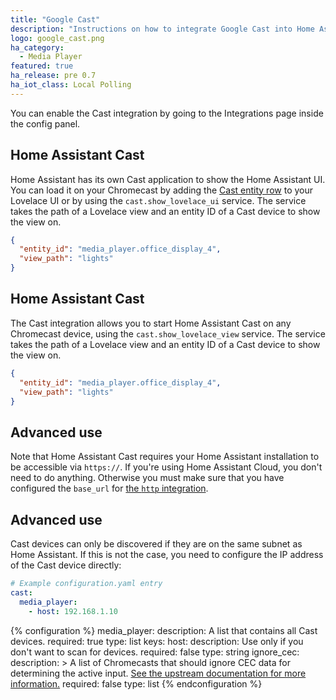 ```yaml
---
title: "Google Cast"
description: "Instructions on how to integrate Google Cast into Home Assistant."
logo: google_cast.png
ha_category:
  - Media Player
featured: true
ha_release: pre 0.7
ha_iot_class: Local Polling
---
```


You can enable the Cast integration by going to the Integrations page inside the config panel.

## Home Assistant Cast

Home Assistant has its own Cast application to show the Home Assistant UI. You can load it on your Chromecast by adding the [Cast entity row](/lovelace/entities/#cast) to your Lovelace UI or by using the `cast.show_lovelace_ui` service. The service takes the path of a Lovelace view and an entity ID of a Cast device to show the view on.

```json
{
  "entity_id": "media_player.office_display_4",
  "view_path": "lights"
}
```

## Home Assistant Cast

The Cast integration allows you to start Home Assistant Cast on any Chromecast device, using the `cast.show_lovelace_view` service. The service takes the path of a Lovelace view and an entity ID of a Cast device to show the view on.

```json
{
  "entity_id": "media_player.office_display_4",
  "view_path": "lights"
}
```

## Advanced use

Note that Home Assistant Cast requires your Home Assistant installation to be accessible via `https://`. If you're using Home Assistant Cloud, you don't need to do anything. Otherwise you must make sure that you have configured the `base_url` for [the `http` integration](/integrations/http/).

## Advanced use

Cast devices can only be discovered if they are on the same subnet as Home Assistant. If this is not the case, you need to configure the IP address of the Cast device directly:

```yaml
# Example configuration.yaml entry
cast:
  media_player:
    - host: 192.168.1.10
```

{% configuration %}
media_player:
  description: A list that contains all Cast devices.
  required: true
  type: list
  keys:
    host:
      description: Use only if you don't want to scan for devices.
      required: false
      type: string
    ignore_cec:
      description: >
        A list of Chromecasts that should ignore CEC data for determining the
        active input. [See the upstream documentation for more information.](https://github.com/balloob/pychromecast#ignoring-cec-data)
      required: false
      type: list
{% endconfiguration %}
